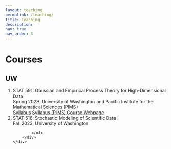 ```yaml
---
layout: teaching
permalink: /teaching/
title: Teaching
description:
nav: true
nav_order: 3
---
```


 <div class="container mt-5">
        <h1 class="post-title"> Courses </h1>
        <div class="publications">
            <h2 class="bibliography"> UW </h2>
            <ol class="bibliography">
                <li>
                    <div class="row">
                        <div class="col-sm-1 abbr"></div>
                        <div id="STAT591" class="col-sm-9">
                            <div class="title">STAT 591: Gaussian and Empirical Process Theory for High-Dimensional Data</div>
                            <div class="periodical">
                                 Spring 2023, University of Washington and Pacific Institute for the Mathematical Sciences <a href = "https://www.pims.math.ca" target="_new">(PIMS)</a>
                            </div>
                            <div class="periodical"></div>
                            <div class="links">
                                    <a href="/assets/pdf/STAT 591 - Syllabus.pdf" class="btn btn-sm z-depth-0" role="button" rel="external nofollow noopener" target="_blank">Syllabus</a>
                                    <a href="https://courses.pims.math.ca/tag/2022-2023/" class="btn btn-sm z-depth-0" role="button" rel="external nofollow noopener" target="_blank">Syllabus (PIMS) </a>   
                                    <a href="https://canvas.uw.edu/courses/1635483" class="btn btn-sm z-depth-0" role="button" rel="external nofollow noopener" target="_blank">Course Webpage </a>   
                            </div>
                            <div class="badges"></div>
                        </div>
                    </div>
                </li>
                <li>
                    <div class="row">
                        <div class="col-sm-1 abbr"></div>
                        <div id="STAT591" class="col-sm-9">
                            <div class="title">STAT 516: Stochastic Modeling of Scientific Data I</div>
                            <div class="periodical">
                                Fall 2023, University of Washington
                            </div>
                            <div class="periodical"></div>
                            <div class="links"></div>
                            <div class="badges"></div>
                        </div>
                    </div>
                </li>
           
            </ol>
        </div>
    </div>
